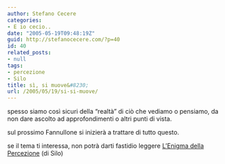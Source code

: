 ```yaml
---
author: Stefano Cecere
categories:
- E io cecio..
date: "2005-05-19T09:48:19Z"
guid: http://stefanocecere.com/?p=40
id: 40
related_posts:
- null
tags:
- percezione
- Silo
title: sì, si muove&#8230;
url: /2005/05/19/si-si-muove/
---
```


spesso siamo così sicuri della &#8220;realtà&#8221; di ciò che vediamo o pensiamo, da non dare ascolto ad approfondimenti o altri punti di vista.
  
sul prossimo Fannullone si inizierà a trattare di tutto questo.
  
se il tema ti interessa, non potrà darti fastidio leggere [L&#8217;Enigma della Percezione](http://stefanocecere.com/wp-content/uploads/2005/05/silo-enigma-della-percezione.rtf) (di Silo)